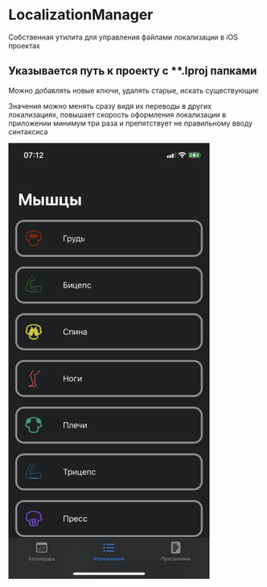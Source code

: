 # LocalizationManager
Собственная утилита для управления файлами локализации в iOS проектах

## Указывается путь к проекту с **.Iproj папками

Можно добавлять новые ключи, удалять старые, искать существующие

Значения можно менять сразу видя их переводы в других локализациях, повышает скорость оформления локализации в приложении минимум три раза и препятствует не правильному вводу синтаксиса


<img src="https://github.com/vladukhaDog/Pocket-Trainer-SwiftUI/blob/main/images/muscleList.PNG" width="400">
